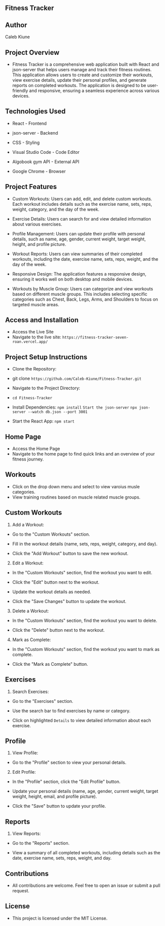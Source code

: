 ## **Fitness Tracker**

## **Author**
Caleb Kiune

## **Project Overview**
- Fitness Tracker is a comprehensive web application built with React and json-server that helps users manage and track their fitness routines. This application allows users to create and customize their workouts, view exercise details, update their personal profiles, and generate reports on completed workouts. The application is designed to be user-friendly and responsive, ensuring a seamless experience across various devices.

## **Technologies Used**
- React - Frontend

- json-server - Backend

- CSS - Styling

- Visual Studio Code - Code Editor

- Algobook gym API - External API

- Google Chrome - Browser

## **Project Features**
- Custom Workouts: Users can add, edit, and delete custom workouts. Each workout includes details such as the exercise name, sets, reps, weight, category, and the day of the week.

- Exercise Details: Users can search for and view detailed information about various exercises.

- Profile Management: Users can update their profile with personal details, such as name, age, gender, current weight, target weight, height, and profile picture.

- Workout Reports: Users can view summaries of their completed workouts, including the date, exercise name, sets, reps, weight, and the day of the week.

- Responsive Design: The application features a responsive design, ensuring it works well on both desktop and mobile devices.

- Workouts by Muscle Group: Users can categorize and view workouts based on different muscle groups. This includes selecting specific categories such as Chest, Back, Legs, Arms, and Shoulders to focus on targeted muscle areas.

## **Access and Installation**
- Access the Live Site
- Navigate to the live site: `https://fitness-tracker-seven-roan.vercel.app/`

## **Project Setup Instructions**
- Clone the Repository:
- git clone `https://github.com/Caleb-Kiune/Fitness-Tracker.git`

- Navigate to the Project Directory:
- `cd Fitness-Tracker`

- Install Dependencies:
 `npm install`
 `Start the json-server`
 `npx json-server --watch db.json --port 3001`

- Start the React App:
 `npm start`

## **Home Page**
- Access the Home Page
- Navigate to the home page to find quick links and an     overview of your fitness journey.

## **Workouts**
- Click on the drop down menu and select to view varoius musle categories.
- View training routines based on muscle related muscle groups.

## **Custom Workouts**
1. Add a Workout:

- Go to the "Custom Workouts" section.

- Fill in the workout details (name, sets, reps, weight, category, and day).

- Click the "Add Workout" button to save the new workout.

2. Edit a Workout:

- In the "Custom Workouts" section, find the workout you want to edit.

- Click the "Edit" button next to the workout.

- Update the workout details as needed.

- Click the "Save Changes" button to update the workout.

3. Delete a Workout:

- In the "Custom Workouts" section, find the workout you want to delete.

- Click the "Delete" button next to the workout.

4. Mark as Complete:

- In the "Custom Workouts" section, find the workout you want to mark as complete.

- Click the "Mark as Complete" button.

## **Exercises**
1. Search Exercises:

- Go to the "Exercises" section.

- Use the search bar to find exercises by name or category.

- Click on highlighted `Details` to view detailed information about each exercise.

## **Profile**
1. View Profile:

- Go to the "Profile" section to view your personal details.

2. Edit Profile:

- In the "Profile" section, click the "Edit Profile" button.

- Update your personal details (name, age, gender, current weight, target weight, height, email, and profile picture).

- Click the "Save" button to update your profile.

## **Reports**
1. View Reports:

- Go to the "Reports" section.

- View a summary of all completed workouts, including details such as the date, exercise name, sets, reps, weight, and day.

## **Contributions**
- All contributions are welcome. Feel free to open an issue or submit a pull request.

## **License**
- This project is licensed under the MIT License.